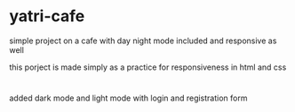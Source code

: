 # yatri-cafe
simple project on a cafe with day night mode included and responsive as well

this porject is made simply as a practice for responsiveness in html and css

# 
added dark mode and light mode with login and registration form
